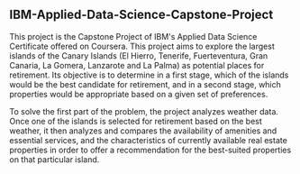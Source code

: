 ## IBM-Applied-Data-Science-Capstone-Project

This project is the Capstone Project of IBM's Applied Data Science Certificate offered on Coursera. This project aims to explore the largest islands of the Canary Islands (El Hierro, Tenerife, Fuerteventura, Gran Canaria, La Gomera, Lanzarote and La Palma) as potential places for retirement. Its objective is to determine in a first stage, which of the islands would be the best candidate for retirement, and in a second stage, which properties would be appropriate based on a given set of preferences.

To solve the first part of the problem, the project analyzes weather data. Once one of the islands is selected for retirement based on the best weather, it then analyzes and compares the availability of amenities and essential services, and the characteristics of currently available real estate properties in order to offer a recommendation for the best-suited properties on that particular island.
